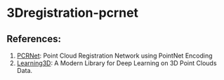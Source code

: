 # 3Dregistration-pcrnet

## References:
1. [PCRNet](https://arxiv.org/abs/1612.00593): Point Cloud Registration Network using PointNet Encoding
2. [Learning3D](https://github.com/vinits5/learning3d): A Modern Library for Deep Learning on 3D Point Clouds Data.